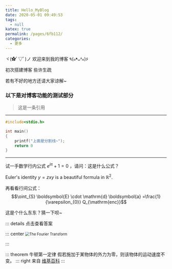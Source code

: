 ```yaml
---
title: Hello_MyBlog
date: 2020-05-01 09:49:53
tags:
  - null
katex: true
permalink: /pages/6fb112/
categories: 
  - 更多
---
```


ヾ(✿ﾟ▽ﾟ)ノ 欢迎来到我的博客 ٩(๑❛ᴗ❛๑)۶

初次搭建博客  些许生疏

若有不好的地方还请大家谅解~

### 以下是对博客功能的测试部分

> 这是一条引用

---

``` c
#include<stdio.h>

int main()
{
    printf("上面是分割线~");
    return 0
}
```

---

试一手数学行内公式 $e^{i\pi}+1=0$ ，请问：这是什么公式？

Euler's identity $y=zxy$ is a beautiful formula in $\mathbb{R}^2$.

再看看行间公式：
$$\oint_{S} \boldsymbol{E} \cdot \mathrm{d} \boldsymbol{a} =\frac{1}{\varepsilon_{0}} Q_{\mathrm{enc}}$$

这是个什么东东？猜一下呗~ 

::: details 点击查看答案

::: center
<img src="https://5b0988e595225.cdn.sohucs.com/images/20180612/418e2a3f7a5a4222905fa9fb2405803f.gif" alt="The Fourier Transform" style="zoom:80%;" />

:::

::: theorem 牛顿第一定律
假若施加于某物体的外力为零，则该物体的运动速度不变。
::: right
来自 [维基百科](https://zh.wikipedia.org/wiki/%E7%89%9B%E9%A1%BF%E8%BF%90%E5%8A%A8%E5%AE%9A%E5%BE%8B)
:::

